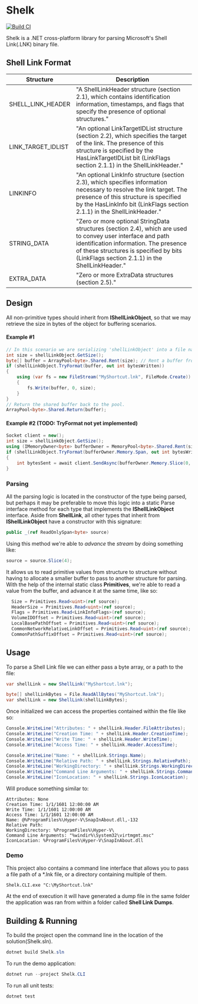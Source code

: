# Shelk
[![Build CI](https://github.com/ArachisH/Shelk/actions/workflows/build.yaml/badge.svg)](https://github.com/ArachisH/Shelk/actions)

Shelk is a .NET cross-platform library for parsing Microsoft's Shell Link(.LNK) binary file.

## Shell Link Format
|Structure|Description|
| ------- |---------- |
SHELL_LINK_HEADER|"A ShellLinkHeader structure (section 2.1), which contains identification information, timestamps, and flags that specify the presence of optional structures."
LINK_TARGET_IDLIST|"An optional LinkTargetIDList structure (section 2.2), which specifies the target of the link. The presence of this structure is specified by the HasLinkTargetIDList bit (LinkFlags section 2.1.1) in the ShellLinkHeader."
LINKINFO|"An optional LinkInfo structure (section 2.3), which specifies information necessary to resolve the link target. The presence of this structure is specified by the HasLinkInfo bit (LinkFlags section 2.1.1) in the ShellLinkHeader."
STRING_DATA|"Zero or more optional StringData structures (section 2.4), which are used to convey user interface and path identification information. The presence of these structures is specified by bits (LinkFlags section 2.1.1) in the ShellLinkHeader."
EXTRA_DATA|"Zero or more ExtraData structures (section 2.5)."

## Design
All non-primitive types should inherit from **IShellLinkObject**, so that we may retrieve the size in bytes of the object for buffering scenarios.
#### Example #1
```cs
// In this scenario we are serializing 'shellLinkObject' into a file named 'MyShortcut.lnk'.
int size = shellLinkObject.GetSize();
byte[] buffer = ArrayPool<byte>.Shared.Rent(size); // Rent a buffer from the shared buffer pool that can hold at least this many bytes.
if (shellLinkObject.TryFormat(buffer, out int bytesWritten))
{
    using (var fs = new FileStream("MyShortcut.lnk", FileMode.Create))
    {
        fs.Write(buffer, 0, size);
    }
}
// Return the shared buffer back to the pool.
ArrayPool<byte>.Shared.Return(buffer);
```
#### Example #2 (TODO: TryFormat not yet implemented)
```cs
Socket client = new();
int size = shellLinkObject.GetSize();
using (IMemoryOwner<byte> bufferOwner = MemoryPool<byte>.Shared.Rent(size))
if (shellLinkObject.TryFormat(bufferOwner.Memory.Span, out int bytesWritten))
{
    int bytesSent = await client.SendAsync(bufferOwner.Memory.Slice(0, bytesWritten));
}
```

### Parsing
All the parsing logic is located in the constructor of the type being parsed, but perhaps it may be preferable to move this logic into a static Parse interface method for each type that implements the **IShellLinkObject** interface. Aside from **ShellLink**, all other types that inherit from **IShellLinkObject** have a constructor with this signature:
```csharp
public _(ref ReadOnlySpan<byte> source)
```
Using this method we're able to *advance* the *stream* by doing something like:
```csharp
source = source.Slice(4);
```
It allows us to read primitive values from structure to structure without having to allocate a smaller buffer to pass to another structure for parsing. With the help of the internal static class **Primitives**, we're able to read a value from the buffer, and advance it at the same time, like so:
```csharp
  Size = Primitives.Read<uint>(ref source);
  HeaderSize = Primitives.Read<uint>(ref source);
  Flags = Primitives.Read<LinkInfoFlags>(ref source);
  VolumeIDOffset = Primitives.Read<uint>(ref source);
  LocalBasePathOffset = Primitives.Read<uint>(ref source);
  CommonNetworkRelativeLinkOffset = Primitives.Read<uint>(ref source);
  CommonPathSuffixOffset = Primitives.Read<uint>(ref source);
```
## Usage
To parse a Shell Link file we can either pass a byte array, or a path to the file:
```csharp
var shellLink = new ShellLink("MyShortcut.lnk");
```
```csharp
byte[] shellLinkBytes = File.ReadAllBytes("MyShortcut.lnk");
var shellLink = new ShellLink(shellLinkBytes);
```

Once initialized we can access the properties contained within the file like so:
```csharp
Console.WriteLine("Attributes: " + shellLink.Header.FileAttributes);
Console.WriteLine("Creation Time: " + shellLink.Header.CreationTime);
Console.WriteLine("Write Time: " + shellLink.Header.WriteTime);
Console.WriteLine("Access Time: " + shellLink.Header.AccessTime);

Console.WriteLine("Name: " + shellLink.Strings.Name);
Console.WriteLine("Relative Path: " + shellLink.Strings.RelativePath);
Console.WriteLine("WorkingDirectory: " + shellLink.Strings.WorkingDirectory);
Console.WriteLine("Command Line Arguments: " + shellLink.Strings.CommandLineArguments);
Console.WriteLine("IconLocation: " + shellLink.Strings.IconLocation);
```
Will produce something similar to:
```
Attributes: None
Creation Time: 1/1/1601 12:00:00 AM
Write Time: 1/1/1601 12:00:00 AM
Access Time: 1/1/1601 12:00:00 AM
Name: @%ProgramFiles%\Hyper-V\SnapInAbout.dll,-132
Relative Path:
WorkingDirectory: %ProgramFiles%\Hyper-V\
Command Line Arguments: "%windir%\System32\virtmgmt.msc"
IconLocation: %ProgramFiles%\Hyper-V\SnapInAbout.dll
```
### Demo
This project also contains a command line interface that allows you to pass a file path of a \*.lnk file, or a directory containing multiple of them.
```
Shelk.CLI.exe "C:\MyShortcut.lnk"
```

At the end of execution it will have generated a dump file in the same folder the application was ran from within a folder called **Shell Link Dumps**.

## Building & Running
To build the project open the command line in the location of the solution(Shelk.sln).
```csharp
dotnet build Shelk.sln
```
To run the demo application:
```csharp
dotnet run --project Shelk.CLI
```
To run all unit tests:
```csharp
dotnet test
```
